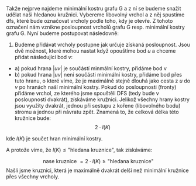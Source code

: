 Takže nejprve najdeme minimální kostru grafu G a z ní se budeme snažit udělat naši hledanou kružnici. Vybereme libovolný vrchol a z něj spustíme dfs, které bude označovat vrcholy podle toho, kdy je otevře. Z tohoto označení nám vznikne posloupnost vrcholů grafu G resp. minimální kostry grafu G. Nyní budeme postupovat následovně:

 1. Budeme přidávat vrcholy postupne jak určuje získaná posloupnost. Jsou dvě možnost, které mohou nastat když opouštíme bod $u$ a chceme přidat následující bod $v$:
 - a) pokud hrana $\left| uv \right|$ je součástí minmální kostry, přidáme bod v
 - b) pokud hrana $\left| uv \right|$ není součásti minimální kostry, přidáme bod přes tuto hranu, o které víme, že je maximálně stejně dlouhá jako cesta z $u$ do $v$ po hranách naší minimální kostry. 
 Pokud do posloupnosti (fronty) přidáme vrchol, ze kterého jsme spouštěli DFS (tedy bude v posloupnosti dvakrát), získáváme kružnici. Jelikož všechny hrany kostry jsou využity dvakrát, jednou při sestupu z kořene (libovolného bodu) stromu a jednou při návratu zpět. Znamená to, že celková délka této kružnice bude: $$
2\cdot l(K)
$$

kde $l(K)$ je součet hran minimální kostry.

A protože víme, že $l(K)\leq \text{"hledana kruznice"}$, tak získáváme: 

$$
\text{nase kruznice } = 2 \cdot l(K)  \geq \text{"hledana kruznice"}
$$
Našli jsme kruznici, která je maximálně dvakrát delší než minimální kružnice přes všechny vrcholy.
